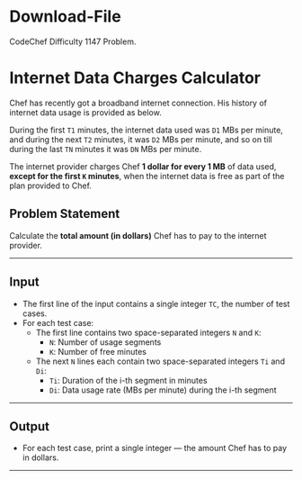 # Download-File
CodeChef Difficulty 1147 Problem. 

# Internet Data Charges Calculator

Chef has recently got a broadband internet connection. His history of internet data usage is provided as below.

During the first `T1` minutes, the internet data used was `D1` MBs per minute, and during the next `T2` minutes, it was `D2` MBs per minute, and so on till during the last `TN` minutes it was `DN` MBs per minute.

The internet provider charges Chef **1 dollar for every 1 MB** of data used, **except for the first `K` minutes**, when the internet data is free as part of the plan provided to Chef.

## Problem Statement

Calculate the **total amount (in dollars)** Chef has to pay to the internet provider.

---

## Input

- The first line of the input contains a single integer `TC`, the number of test cases.
- For each test case:
  - The first line contains two space-separated integers `N` and `K`:
    - `N`: Number of usage segments
    - `K`: Number of free minutes
  - The next `N` lines each contain two space-separated integers `Ti` and `Di`:
    - `Ti`: Duration of the i-th segment in minutes
    - `Di`: Data usage rate (MBs per minute) during the i-th segment

---

## Output

- For each test case, print a single integer — the amount Chef has to pay in dollars.

---
